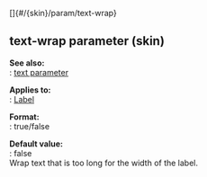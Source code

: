 []{#/{skin}/param/text-wrap}    
## text-wrap parameter (skin)    
**See also:**    
:   [text parameter](/ref/%7Bskin%7D/param/text.md)    
<!-- -->    
**Applies to:**    
:   [Label](/ref/%7Bskin%7D/control/label.md)    
<!-- -->    
**Format:**    
:   true/false    
<!-- -->    
**Default value:**    
:   false    
Wrap text that is too long for the width of the label.  